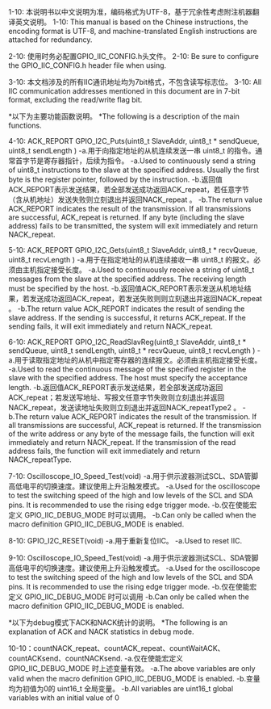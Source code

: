 1-10: 本说明书以中文说明为准，编码格式为UTF-8，基于冗余性考虑附注机器翻译英文说明。
1-10: This manual is based on the Chinese instructions, the encoding format is UTF-8, and machine-translated English instructions are attached for redundancy.

2-10: 使用时务必配置GPIO_IIC_CONFIG.h头文件。
2-10: Be sure to configure the GPIO_IIC_CONFIG.h header file when using.

3-10: 本文档涉及的所有IIC通讯地址均为7bit格式，不包含读写标志位。
3-10: All IIC communication addresses mentioned in this document are in 7-bit format, excluding the read/write flag bit.

*以下为主要功能函数说明。
*The following is a description of the main functions.

4-10: ACK_REPORT GPIO_I2C_Puts(uint8_t SlaveAddr, uint8_t * sendQueue, uint8_t sendLength )
       -a.用于向指定地址的从机连续发送一串 uint8_t 的指令。通常首字节是寄存器指针，后续为指令。
       -a.Used to continuously send a string of uint8_t instructions to the slave at the specified address. Usually the first byte is the register pointer, followed by the instruction.
       -b.返回值ACK_REPORT表示发送结果，若全部发送成功返回ACK_repeat，若任意字节（含从机地址）发送失败则立刻退出并返回NACK_repeat 。
       -b.The return value ACK_REPORT indicates the result of the transmission. If all transmissions are successful, ACK_repeat is returned. If any byte (including the slave address) fails to be transmitted, the system will exit immediately and return NACK_repeat.

5-10: ACK_REPORT GPIO_I2C_Gets(uint8_t SlaveAddr, uint8_t * recvQueue, uint8_t recvLength )
       -a.用于在指定地址的从机连续接收一串 uint8_t 的报文。必须由主机指定接受长度。
       -a.Used to continuously receive a string of uint8_t messages from the slave at the specified address. The receiving length must be specified by the host.
       -b.返回值ACK_REPORT表示发送从机地址结果，若发送成功返回ACK_repeat，若发送失败则则立刻退出并返回NACK_repeat 。
       -b.The return value ACK_REPORT indicates the result of sending the slave address. If the sending is successful, it returns ACK_repeat. If the sending fails, it will exit immediately and return NACK_repeat.

6-10: ACK_REPORT GPIO_I2C_ReadSlavReg(uint8_t SlaveAddr, uint8_t * sendQueue, uint8_t sendLength, uint8_t * recvQueue, uint8_t recvLength )
       -a.用于读取指定地址的从机中指定寄存器的连续报文。必须由主机指定接受长度。
       -a.Used to read the continuous message of the specified register in the slave with the specified address. The host must specify the acceptance length.
       -b.返回值ACK_REPORT表示发送结果，若全部发送成功返回ACK_repeat；若发送写地址、写报文任意字节失败则立刻退出并返回NACK_repeat，发送读地址失败则立刻退出并返回NACK_repeatType2 。
       -b.The return value ACK_REPORT indicates the result of the transmission. If all transmissions are successful, ACK_repeat is returned. If the transmission of the write address or any byte of the message fails, the function will exit immediately and return NACK_repeat. If the transmission of the read address fails, the function will exit immediately and return NACK_repeatType.

7-10: Oscilloscope_IO_Speed_Test(void)
       -a.用于供示波器测试SCL、SDA管脚高低电平的切换速度。建议使用上升沿触发模式。
       -a.Used for the oscilloscope to test the switching speed of the high and low levels of the SCL and SDA pins. It is recommended to use the rising edge trigger mode.
       -b.仅在使能宏定义  GPIO_IIC_DEBUG_MODE 时可以调用。
       -b.Can only be called when the macro definition GPIO_IIC_DEBUG_MODE is enabled.

8-10: GPIO_I2C_RESET(void)
       -a.用于重新复位IIC。
       -a.Used to reset IIC.

9-10: Oscilloscope_IO_Speed_Test(void)
       -a.用于供示波器测试SCL、SDA管脚高低电平的切换速度。建议使用上升沿触发模式。
       -a.Used for the oscilloscope to test the switching speed of the high and low levels of the SCL and SDA pins. It is recommended to use the rising edge trigger mode.
       -b.仅在使能宏定义  GPIO_IIC_DEBUG_MODE 时可以调用
       -b.Can only be called when the macro definition GPIO_IIC_DEBUG_MODE is enabled.

*以下为debug模式下ACK和NACK统计的说明。
*The following is an explanation of ACK and NACK statistics in debug mode.

10-10：countNACK_repeat、countACK_repeat、countWaitACK、countACKsend、countNACKsend.
       -a.仅在使能宏定义  GPIO_IIC_DEBUG_MODE 时上述变量有效。
       -a.The above variables are only valid when the macro definition GPIO_IIC_DEBUG_MODE is enabled.
       -b.变量均为初值为0的 uint16_t 全局变量。
       -b.All variables are uint16_t global variables with an initial value of 0
